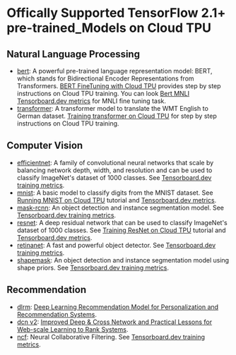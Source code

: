 # Offically Supported TensorFlow 2.1+ pre-trained_Models on Cloud TPU

## Natural Language Processing

*   [bert](https://arxiv.org/abs/1810.04805): A powerful pre-trained language representation model:
    BERT, which stands for Bidirectional Encoder Representations from
    Transformers.
    [BERT FineTuning with Cloud TPU](https://cloud.google.com/ai-platform/training/docs/algorithms/bert-start) provides step by step instructions on Cloud TPU training. You can look [Bert MNLI Tensorboard.dev metrics](https://tensorboard.dev/experiment/LijZ1IrERxKALQfr76gndA) for MNLI fine tuning task.
*   [transformer](nlp/transformer): A transformer model to translate the WMT
    English to German dataset.
        [Training transformer on Cloud TPU](https://cloud.google.com/tpu/docs/tutorials/transformer-2.x) for step by step instructions on Cloud TPU training.

## Computer Vision

*   [efficientnet](https://github.com/tensorflow/models/blob/master/official/vision/modeling/backbones/efficientnet.py): A family of convolutional
    neural networks that scale by balancing network depth, width, and
    resolution and can be used to classify ImageNet's dataset of 1000 classes.
    See [Tensorboard.dev training metrics](https://tensorboard.dev/experiment/KnaWjrq5TXGfv0NW5m7rpg/#scalars).
*   [mnist](https://www.tensorflow.org/datasets/catalog/mnist): A basic model to classify digits
    from the MNIST dataset. See [Running MNIST on Cloud TPU](https://cloud.google.com/tpu/docs/tutorials/mnist-2.x) tutorial and [Tensorboard.dev metrics](https://tensorboard.dev/experiment/mIah5lppTASvrHqWrdr6NA).
*   [mask-rcnn](https://www.tensorflow.org/api_docs/python/tfm/vision/configs/maskrcnn/MaskRCNN): An object detection and instance segmentation model. See [Tensorboard.dev training metrics](https://tensorboard.dev/experiment/LH7k0fMsRwqUAcE09o9kPA).
*   [resnet]((https://www.tensorflow.org/api_docs/python/tfm/vision/configs/image_classification/image_classification_imagenet)): A deep residual network that can
    be used to classify ImageNet's dataset of 1000 classes.
    See [Training ResNet on Cloud TPU](https://cloud.google.com/tpu/docs/tutorials/resnet-2.x) tutorial and [Tensorboard.dev metrics](https://tensorboard.dev/experiment/CxlDK8YMRrSpYEGtBRpOhg).
*   [retinanet](https://www.tensorflow.org/api_docs/python/tfm/vision/retinanet): A fast and powerful object detector. See [Tensorboard.dev training metrics](https://tensorboard.dev/experiment/b8NRnWU3TqG6Rw0UxueU6Q).
*   [shapemask](https://cloud.google.com/tpu/docs/tutorials/shapemask-2.x): An object detection and instance segmentation model using shape priors. See [Tensorboard.dev training metrics](https://tensorboard.dev/experiment/ZbXgVoc6Rf6mBRlPj0JpLA).

## Recommendation
*   [dlrm](recommendation/ranking): [Deep Learning Recommendation Model for
Personalization and Recommendation Systems](https://arxiv.org/abs/1906.00091).
*   [dcn v2](recommendation/ranking): [Improved Deep & Cross Network and Practical Lessons for Web-scale Learning to Rank Systems](https://arxiv.org/abs/2008.13535).
*   [ncf](recommendation): Neural Collaborative Filtering. See [Tensorboard.dev training metrics](https://tensorboard.dev/experiment/0k3gKjZlR1ewkVTRyLB6IQ).
